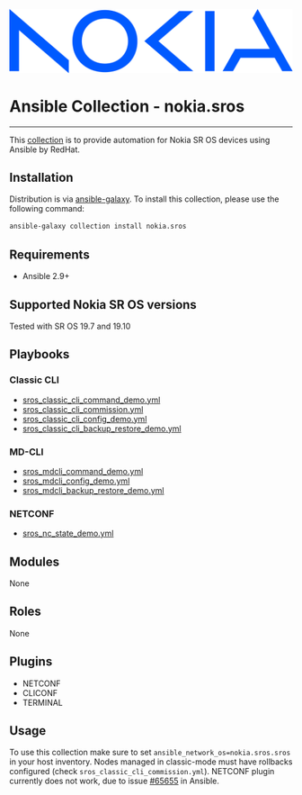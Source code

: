 ![NOKIA](https://raw.githubusercontent.com/nokia/nsp-workflow/master/logo.png)
# Ansible Collection - nokia.sros

***

This [collection](https://galaxy.ansible.com/nokia/sros) is to provide automation for Nokia SR OS devices using Ansible by RedHat.

## Installation
Distribution is via [ansible-galaxy](https://galaxy.ansible.com/).
To install this collection, please use the following command:
```bash
ansible-galaxy collection install nokia.sros
```

## Requirements
* Ansible 2.9+

## Supported Nokia SR OS versions
Tested with SR OS 19.7 and 19.10

## Playbooks
### Classic CLI
* [sros_classic_cli_command_demo.yml](https://raw.githubusercontent.com/nokia/sros-ansible/master/playbooks/sros_classic_cli_command_demo.yml)
* [sros_classic_cli_commission.yml](https://raw.githubusercontent.com/nokia/sros-ansible/master/playbooks/sros_classic_cli_commission.yml)
* [sros_classic_cli_config_demo.yml](https://raw.githubusercontent.com/nokia/sros-ansible/master/playbooks/sros_classic_cli_config_demo.yml)
* [sros_classic_cli_backup_restore_demo.yml](https://raw.githubusercontent.com/nokia/sros-ansible/master/playbooks/sros_classic_cli_backup_restore_demo.yml)
### MD-CLI
* [sros_mdcli_command_demo.yml](https://raw.githubusercontent.com/nokia/sros-ansible/master/playbooks/sros_mdcli_command_demo.yml)
* [sros_mdcli_config_demo.yml](https://raw.githubusercontent.com/nokia/sros-ansible/master/playbooks/sros_mdcli_config_demo.yml)
* [sros_mdcli_backup_restore_demo.yml](https://raw.githubusercontent.com/nokia/sros-ansible/master/playbooks/sros_mdcli_backup_restore_demo.yml)
### NETCONF
* [sros_nc_state_demo.yml](https://raw.githubusercontent.com/nokia/sros-ansible/master/playbooks/sros_nc_state_demo.yml)

## Modules
None

## Roles
None

## Plugins
* NETCONF
* CLICONF
* TERMINAL

## Usage
To use this collection make sure to set `ansible_network_os=nokia.sros.sros` in your host inventory.
Nodes managed in classic-mode must have rollbacks configured (check `sros_classic_cli_commission.yml`).
NETCONF plugin currently does not work, due to issue [#65655](https://github.com/ansible/ansible/issues/65655) in Ansible. 
